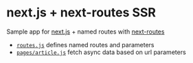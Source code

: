 # next.js + next-routes SSR

Sample app for [next.js](https://github.com/zeit/next.js) + named routes with [next-routes](https://github.com/fridays/next-routes/)

 - [`routes.js`](./routes.js) defines named routes and parameters
 - [`pages/article.js`](./pages/article.js) fetch async data based on url parameters
